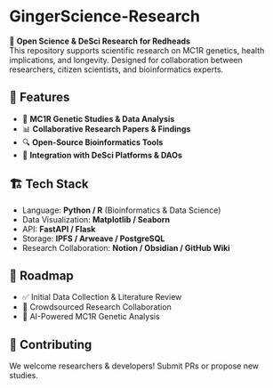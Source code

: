 # GingerScience-Research

🔬 **Open Science & DeSci Research for Redheads**  
This repository supports scientific research on MC1R genetics, health implications, and longevity. Designed for collaboration between researchers, citizen scientists, and bioinformatics experts.

## 🌟 Features
- 🧬 **MC1R Genetic Studies & Data Analysis**
- 📊 **Collaborative Research Papers & Findings**
- 🔍 **Open-Source Bioinformatics Tools**
- 🔗 **Integration with DeSci Platforms & DAOs**

## 🏗 Tech Stack
- Language: **Python / R** (Bioinformatics & Data Science)
- Data Visualization: **Matplotlib / Seaborn**
- API: **FastAPI / Flask**
- Storage: **IPFS / Arweave / PostgreSQL**
- Research Collaboration: **Notion / Obsidian / GitHub Wiki**


## 📌 Roadmap
- ✅ Initial Data Collection & Literature Review
- 🚧 Crowdsourced Research Collaboration
- 🚀 AI-Powered MC1R Genetic Analysis

## 🤝 Contributing
We welcome researchers & developers! Submit PRs or propose new studies.


